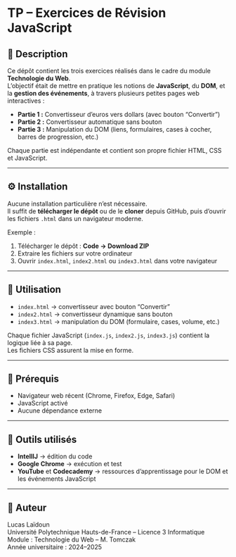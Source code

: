 # TP – Exercices de Révision JavaScript

## 📝 Description
Ce dépôt contient les trois exercices réalisés dans le cadre du module **Technologie du Web**.  
L’objectif était de mettre en pratique les notions de **JavaScript**, du **DOM**, et la **gestion des événements**, à travers plusieurs petites pages web interactives :

- **Partie 1 :** Convertisseur d’euros vers dollars (avec bouton “Convertir”)  
- **Partie 2 :** Convertisseur automatique sans bouton  
- **Partie 3 :** Manipulation du DOM (liens, formulaires, cases à cocher, barres de progression, etc.)

Chaque partie est indépendante et contient son propre fichier HTML, CSS et JavaScript.

---

## ⚙️ Installation
Aucune installation particulière n’est nécessaire.  
Il suffit de **télécharger le dépôt** ou de le **cloner** depuis GitHub, puis d’ouvrir les fichiers `.html` dans un navigateur moderne.

Exemple :
1. Télécharger le dépôt : **Code → Download ZIP**  
2. Extraire les fichiers sur votre ordinateur  
3. Ouvrir `index.html`, `index2.html` ou `index3.html` dans votre navigateur

---

## 🚀 Utilisation
- `index.html` → convertisseur avec bouton “Convertir”  
- `index2.html` → convertisseur dynamique sans bouton  
- `index3.html` → manipulation du DOM (formulaire, cases, volume, etc.)

Chaque fichier JavaScript (`index.js`, `index2.js`, `index3.js`) contient la logique liée à sa page.  
Les fichiers CSS assurent la mise en forme.

---

## 🧩 Prérequis
- Navigateur web récent (Chrome, Firefox, Edge, Safari)  
- JavaScript activé  
- Aucune dépendance externe

---

## 🧰 Outils utilisés
- **IntellIJ** → édition du code  
- **Google Chrome** → exécution et test  
- **YouTube** et **Codecademy** → ressources d’apprentissage pour le DOM et les événements JavaScript

---

## 👤 Auteur
Lucas Laïdoun  
Université Polytechnique Hauts-de-France – Licence 3 Informatique  
Module : Technologie du Web – M. Tomczak  
Année universitaire : 2024–2025

